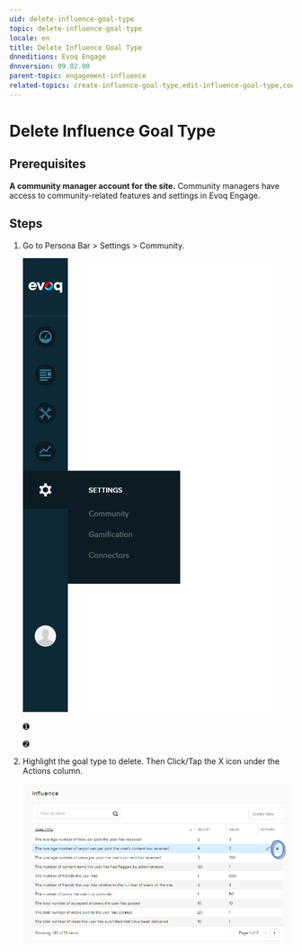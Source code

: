 ```yaml
---
uid: delete-influence-goal-type
topic: delete-influence-goal-type
locale: en
title: Delete Influence Goal Type
dnneditions: Evoq Engage
dnnversion: 09.02.00
parent-topic: engagement-influence
related-topics: create-influence-goal-type,edit-influence-goal-type,config-misc-community-settings
---
```


# Delete Influence Goal Type

## Prerequisites

**A community manager account for the site.** Community managers have access to community-related features and settings in Evoq Engage.

## Steps

1.  Go to Persona Bar \> Settings \> Community.
    
    ![Persona Bar > Settings > Community](/images/scr-pbar-mod-Settings-E91.png)
    
    ➊
    
    ➋
    
2.  Highlight the goal type to delete. Then Click/Tap the X icon under the Actions column.
    
      
    
    ![Community Influence — Highlight and delete the goal type.](/images/scr-CommunityInfluence-GoalsActions-Delete.png)